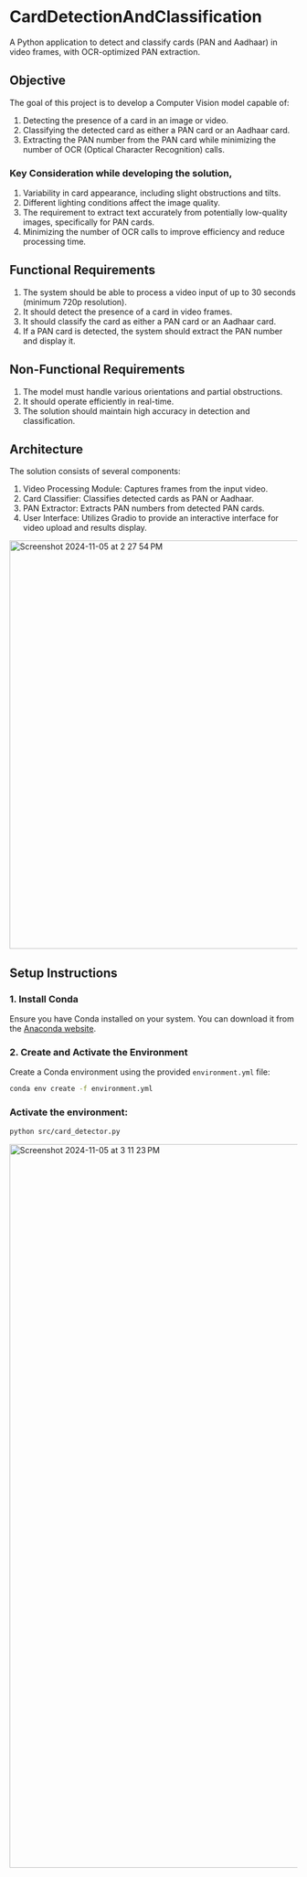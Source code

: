 # CardDetectionAndClassification
A Python application to detect and classify cards (PAN and Aadhaar) in video frames, with OCR-optimized PAN extraction.

## Objective
The goal of this project is to develop a Computer Vision model capable of:
1. Detecting the presence of a card in an image or video.
2. Classifying the detected card as either a PAN card or an Aadhaar card.
3. Extracting the PAN number from the PAN card while minimizing the number of OCR (Optical Character Recognition) calls.

### Key Consideration while developing the solution, 
1. Variability in card appearance, including slight obstructions and tilts.
2. Different lighting conditions affect the image quality.
3. The requirement to extract text accurately from potentially low-quality images, specifically for PAN cards.
4. Minimizing the number of OCR calls to improve efficiency and reduce processing time.

## Functional Requirements
1. The system should be able to process a video input of up to 30 seconds (minimum 720p resolution).
2. It should detect the presence of a card in video frames.
3. It should classify the card as either a PAN card or an Aadhaar card.
4. If a PAN card is detected, the system should extract the PAN number and display it.

## Non-Functional Requirements
1. The model must handle various orientations and partial obstructions.
2. It should operate efficiently in real-time.
3. The solution should maintain high accuracy in detection and classification.

## Architecture
The solution consists of several components:
1. Video Processing Module: Captures frames from the input video.
2. Card Classifier: Classifies detected cards as PAN or Aadhaar.
3. PAN Extractor: Extracts PAN numbers from detected PAN cards.
4. User Interface: Utilizes Gradio to provide an interactive interface for video upload and results display.

<img width="715" alt="Screenshot 2024-11-05 at 2 27 54 PM" src="https://github.com/user-attachments/assets/b3813437-6a61-4050-9cae-a79d3e92e39b">

## Setup Instructions

### 1. Install Conda

Ensure you have Conda installed on your system. You can download it from the [Anaconda website](https://www.anaconda.com/products/distribution).

### 2. Create and Activate the Environment

Create a Conda environment using the provided `environment.yml` file:

```bash
conda env create -f environment.yml
```

### Activate the environment:
```bash
python src/card_detector.py
```

<img width="1267" alt="Screenshot 2024-11-05 at 3 11 23 PM" src="https://github.com/user-attachments/assets/98a9ad7a-555d-412e-8f91-0506582a997b">

